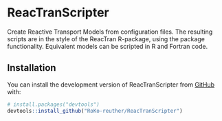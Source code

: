 
<!-- README.md is generated from README.Rmd. Please edit that file -->

# ReacTranScripter

<!-- badges: start -->
<!-- badges: end -->

Create Reactive Transport Models from configuration files. The resulting
scripts are in the style of the ReacTran R-package, using the package
functionality. Equivalent models can be scripted in R and Fortran code.

## Installation

You can install the development version of ReacTranScripter from
[GitHub](https://github.com/) with:

``` r
# install.packages("devtools")
devtools::install_github("RoKo-reuther/ReacTranScripter")
```
